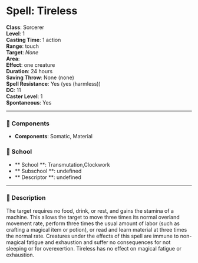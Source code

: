 
# Spell: Tireless
**Class**: Sorcerer  
**Level**: 1  
**Casting Time**: 1 action  
**Range**: touch  
**Target**: _None_  
**Area**:   
**Effect**: one creature  
**Duration**: 24 hours  
**Saving Throw**: None (none)  
**Spell Resistance**: Yes (yes (harmless))  
**DC**: 11  
**Caster Level**: 1  
**Spontaneous**: Yes

---

### 🔮 Components
- **Components**: Somatic, Material

### 🏫 School
- ** School **: Transmutation,Clockwork
- ** Subschool **: undefined
- ** Descriptor **: undefined
---

### 📜 Description
The target requires no food, drink, or rest, and gains the stamina of a machine. This allows the target to move three times its normal overland movement rate, perform three times the usual amount of labor (such as crafting a magical item or potion), or read and learn material at three times the normal rate. Creatures under the effects of this spell are immune to non-magical fatigue and exhaustion and suffer no consequences for not sleeping or for overexertion. Tireless has no effect on magical fatigue or exhaustion.
